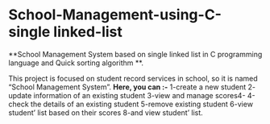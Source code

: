 # School-Management-using-C-single linked-list
**School Management System based on single linked list  in C programming language and Quick sorting algorithm **.

This project is focused on student record services in school, so it is named “School Management System”. 
**Here, you can :-**
1-create a new student 
2- update information of an existing student
3-view and manage scores4-
4-check the details of an existing student
5-remove existing student 
6-view student’ list based on their scores
8-and view student’ list.
